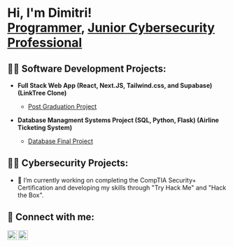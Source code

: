 <h1>Hi, I'm Dimitri! <br/><a href="(https://github.com/dbelessakos?tab=repositories)">Programmer</a>, <a href="https://www.linkedin.com/in/dab5500/">Junior Cybersecurity Professional</a>
<h2>👨‍💻 Software Development Projects:</h2>

- <b>Full Stack Web App (React, Next.JS, Tailwind.css, and Supabase) (LinkTree Clone)</b>
  - [Post Graduation Project](https://github.com/dbelessakos/LinkTreeClone)
 
- <b>Database Managment Systems Project (SQL, Python, Flask) (Airline Ticketing System)</b>
  - [Database Final Project](https://github.com/dbelessakos/databaseProject)
 
<h2>👨‍💻 Cybersecurity Projects:</h2>

- 🔭 I’m currently working on completing the CompTIA Security+ Certification and developing my skills through "Try Hack Me" and "Hack the Box".

<h2> 🤳 Connect with me:</h2>

[<img align="left" alt="DimitriBelessakos | LinkedIn" width="22px" src="https://cdn.jsdelivr.net/npm/simple-icons@v3/icons/linkedin.svg" />][linkedin]
[<img align="left" alt="DimitriBelessakos | Instagram" width="22px" src="https://cdn.jsdelivr.net/npm/simple-icons@v3/icons/instagram.svg" />][instagram]

[linkedin]: https://linkedin.com/in/dab5500/
[instagram]: https://www.instagram.com/dbelessakos/


<!--
**joshmadakor1/joshmadakor1** is a ✨ _special_ ✨ repository because its `README.md` (this file) appears on your GitHub profile.

Here are some ideas to get you started:

- 🔭 I’m currently working on ...
- 🌱 I’m currently learning ...
- 👯 I’m looking to collaborate on ...
- 🤔 I’m looking for help with ...
- 💬 Ask me about ...
- 📫 How to reach me: ...
- 😄 Pronouns: ...
- ⚡ Fun fact: ...
-->
